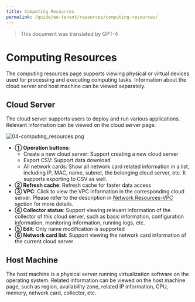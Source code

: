 ```yaml
---
title: Computing Resources
permalink: /guide/ee-tenant/resources/computing-resources/
---
```


> This document was translated by GPT-4

# Computing Resources

The computing resources page supports viewing physical or virtual devices used for processing and executing computing tasks. Information about the cloud server and host machine can be viewed separately.

## Cloud Server

The cloud server supports users to deploy and run various applications. Relevant information can be viewed on the cloud server page.

![04-computing_resources.png](https://yunshan-guangzhou.oss-cn-beijing.aliyuncs.com/pub/pic/202304256447a5dd95922.png)

- **① Operation buttons**:
  - Create a new cloud server: Support creating a new cloud server
  - Export CSV: Support data download
  - All network cards: Show all network card related information in a list, including IP, MAC, name, subnet, the belonging cloud server, etc. It supports exporting to CSV as well.
- **② Refresh cache**: Refresh cache for faster data access
- **③ VPC**: Click to view the VPC information in the corresponding cloud server. Please refer to the description in [Network Resources-VPC](./network-resources/) section for more details.
- **④ Collector status**: Support viewing relevant information of the collector of this cloud server, such as basic information, configuration information, monitoring information, running logs, etc.
- **⑤ Edit**: Only name modification is supported
- **⑥ Network card list**: Support viewing the network card information of the current cloud server

## Host Machine

The host machine is a physical server running virtualization software on the operating system. Related information can be viewed on the host machine page, such as region, availability zone, related IP information, CPU, memory, network card, collector, etc.
